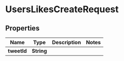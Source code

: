 

# UsersLikesCreateRequest


## Properties

Name | Type | Description | Notes
------------ | ------------- | ------------- | -------------
**tweetId** | **String** |  | 



